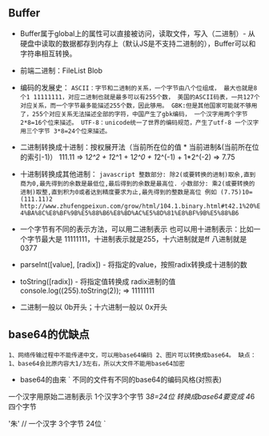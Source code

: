 ## Buffer
- Buffer属于global上的属性可以直接被访问，读取文件，写入（二进制）- 从硬盘中读取的数据都存到内存上（默认JS是不支持二进制的），Buffer可以和字符串相互转换。
- 前端二进制：FileList Blob
- 编码的发展史：
  `
  ASCII：字节和二进制的关系，一个字节由八个位组成， 最大也就是8个1 11111111，对应二进制也就是最多可以有255个数，
  美国的ASCII码表，一共127个对应关系，而一个字节最多能描述255个数，因此够用。
  GBK:但是其他国家可能就不够用了，255个对应关系无法描述全部的字符，中国产生了gbk编码， 一个汉字用两个字节 2*8=16个位来描述。
  UTF-8：unicode统一了世界的编码规范，产生了utf-8 一个汉字用三个字节 3*8=24个位来描述。
  `

- 二进制转换成十进制：按权展开法（当前所在位的值 * 当前进制&(当前所在位的索引-1)）
111.11 => 1*2^2 + 1*2^1 + 1*2^0 + 1*2^(-1) + 1*2^(-2) => 7.75

- 十进制转换成其他进制：
  `javascript
    整数部分: 除2(或要转换的进制)取余,直到商为0,最先得到的余数是最低位,最后得到的余数是最高位.
    小数部分: 乘2(或要转换的进制)取整,直到积为0或者达到精度要求为止,最先得到的整数是高位
    例如 (7.75)10=(111.11)2
    http://www.zhufengpeixun.com/grow/html/104.1.binary.html#t42.1%20%E4%BA%8C%E8%BF%9B%E5%88%B6%E8%BD%AC%E5%8D%81%E8%BF%9B%E5%88%B6
  `

- 一个字节有不同的表示方法，可以用二进制表示 也可以用十进制表示：比如一个字节最大是 11111111，十进制表示就是255，十六进制就是ff 八进制就是0377 

- parseInt([value], [radix]) - 将指定的value，按照radix转换成十进制的数
- toString([radix]) - 将指定值转换成 radix进制的值 console.log((255).toString(2)); => 11111111

- 二进制一般以 0b开头；十六进制一般以 0x开头


##  base64的优缺点
 `
 1、网络传输过程中不能传递中文，可以用base64编码
 2、图片可以转换成base64。
 缺点：
 1、base64会比原内容大1/3左右，所以大文件不能用base64加密
 `
 - base64的由来
 `
 不同的文件有不同的base64的编码风格(对照表)

 一个汉字用原始二进制表示 1个汉字3个字节 3*8=24位  转换成base64要变成 4*6四个字节

 '朱' // 一个汉字 3个字节 24位
 `